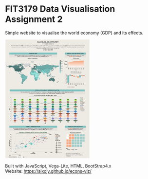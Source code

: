# FIT3179 Data Visualisation Assignment 2

Simple website to visualise the world economy (GDP) and its effects.  
  
<img src="econs-viz.png" width="55%"/>
  
Built with JavaScript, Vega-Lite, HTML, BootStrap4.x <br>
Website: https://alxojy.github.io/econs-viz/

